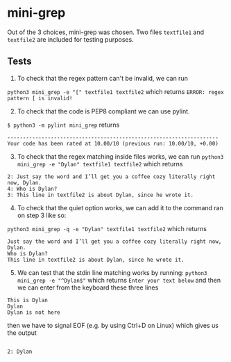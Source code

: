 # mini-grep
Out of the 3 choices, mini-grep was chosen. Two files `textfile1` and `textfile2` are included for testing purposes.
## Tests
1. To check that the regex pattern can't be invalid, we can run 

`python3 mini_grep -e "[" textfile1 textfile2`
which returns 
`ERROR: regex pattern [ is invalid!`

2. To check that the code is PEP8 compliant we can use pylint. 

`$ python3 -m pylint mini_grep`
 returns
```
--------------------------------------------------------------------
Your code has been rated at 10.00/10 (previous run: 10.00/10, +0.00)
```

3. To check that the regex matching inside files works, we can run `python3 mini_grep -e "Dylan" textfile1 textfile2`
which returns
```
2: Just say the word and I’ll get you a coffee cozy literally right now, Dylan.
4: Who is Dylan?
3: This line in textfile2 is about Dylan, since he wrote it.
```
4. To check that the quiet option works, we can add it to the command ran on step 3 like so:

`python3 mini_grep -q -e "Dylan" textfile1 textfile2`
which returns
```
Just say the word and I’ll get you a coffee cozy literally right now, Dylan.
Who is Dylan?
This line in textfile2 is about Dylan, since he wrote it.
```
5. We can test that the stdin line matching works by running: ```python3 mini_grep -e "^Dylan$"```
which returns
`Enter your text below`
and then we can enter from the keyboard these three lines
```
This is Dylan
Dylan
Dylan is not here
```
then we have to signal EOF (e.g. by using Ctrl+D on Linux) which gives us the output 
```

2: Dylan
```


